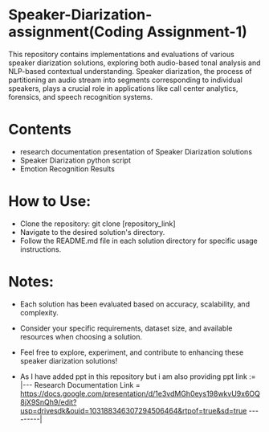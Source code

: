 # Speaker-Diarization-assignment(Coding Assignment-1)
This repository contains implementations and evaluations of various speaker diarization solutions, exploring both audio-based tonal analysis and NLP-based contextual understanding. Speaker diarization, the process of partitioning an audio stream into segments corresponding to individual speakers, plays a crucial role in applications like call center analytics, forensics, and speech recognition systems.

# Contents 
* research documentation presentation of Speaker Diarization solutions
* Speaker Diarization python script
* Emotion Recognition Results

# How to Use:
* Clone the repository: git clone [repository_link]
* Navigate to the desired solution's directory.
* Follow the README.md file in each solution directory for specific usage instructions.
# Notes:
* Each solution has been evaluated based on accuracy, scalability, and complexity.
* Consider your specific requirements, dataset size, and available resources when choosing a solution.
* Feel free to explore, experiment, and contribute to enhancing these speaker diarization solutions!

* As I have added ppt in this repository but i am also providing ppt link := 
|--- Research Documentation Link = https://docs.google.com/presentation/d/1e3vdMGh0eys198wkvU9x6OQ8jX9SnQh9/edit?usp=drivesdk&ouid=103188346307294506464&rtpof=true&sd=true ---------|
